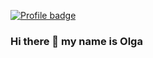 [![Profile badge](https://www.codewars.com/users/tester../badges/large)](https://www.codewars.com/users/tester..)
### Hi there 👋 my name is Olga


